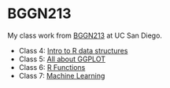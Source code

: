 # BGGN213
My class work from [BGGN213](https://bioboot.github.io/bggn213_F24/) at UC San Diego.

- Class 4: [Intro to R data structures](https://github.com/sawyerrandles/bggn213_github/blob/main/class04/class04.html)
- Class 5: [All about GGPLOT](https://github.com/sawyerrandles/bggn213_github/blob/main/class05/class05.md)
- Class 6: [R Functions](https://github.com/sawyerrandles/bggn213_github/blob/main/class06/class06.md)
- Class 7: [Machine Learning](https://github.com/sawyerrandles/bggn213_github/blob/main/class07/class07.md)
